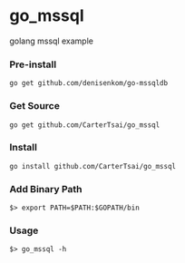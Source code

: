 # go_mssql
golang mssql example

### Pre-install
    go get github.com/denisenkom/go-mssqldb
    
### Get Source 
    go get github.com/CarterTsai/go_mssql
  
### Install 
    go install github.com/CarterTsai/go_mssql
  
### Add Binary Path
    $> export PATH=$PATH:$GOPATH/bin

### Usage
    $> go_mssql -h
